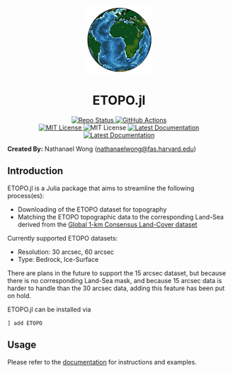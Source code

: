 <p align="center">
<img alt="ETOPO.jl Logo" src=https://raw.githubusercontent.com/GeoRegionsEcosystem/ETOPO.jl/main/src/logosmall.png />
</p>

# **<div align="center">ETOPO.jl</div>**

<p align="center">
  <a href="https://www.repostatus.org/#active">
    <img alt="Repo Status" src="https://www.repostatus.org/badges/latest/active.svg?style=flat-square" />
  </a>
  <a href="https://github.com/GeoRegionsEcosystem/ETOPO.jl/actions/workflows/CI.yml">
    <img alt="GitHub Actions" src="https://github.com/GeoRegionsEcosystem/ETOPO.jl/actions/workflows/CI.yml/badge.svg?branch=main&style=flat-square">
  </a>
  <br>
  <a href="https://mit-license.org">
    <img alt="MIT License" src="https://img.shields.io/badge/License-MIT-blue.svg?style=flat-square">
  </a>
	<img alt="MIT License" src="https://img.shields.io/github/v/release/GeoRegionsEcosystem/ETOPO.jl.svg?style=flat-square">
  <a href="https://GeoRegionsEcosystem.github.io/ETOPO.jl/stable/">
    <img alt="Latest Documentation" src="https://img.shields.io/badge/docs-stable-blue.svg?style=flat-square">
  </a>
  <a href="https://GeoRegionsEcosystem.github.io/ETOPO.jl/dev/">
    <img alt="Latest Documentation" src="https://img.shields.io/badge/docs-latest-blue.svg?style=flat-square">
  </a>
</p>

**Created By:** Nathanael Wong (nathanaelwong@fas.harvard.edu)

## **Introduction**

ETOPO.jl is a Julia package that aims to streamline the following process(es):
* Downloading of the ETOPO dataset for topography
* Matching the ETOPO topographic data to the corresponding Land-Sea derived from the [Global 1-km Consensus Land-Cover dataset](https://www.earthenv.org/landcover)

Currently supported ETOPO datasets:
* Resolution: 30 arcsec, 60 arcsec
* Type: Bedrock, Ice-Surface

There are plans in the future to support the 15 arcsec dataset, but because there is no corresponding Land-Sea mask, and because 15 arcsec data is harder to handle than the 30 arcsec data, adding this feature has been put on hold.

ETOPO.jl can be installed via
```
] add ETOPO
```

## **Usage**

Please refer to the [documentation](https://georegionsecosystem.github.io/ETOPO.jl/dev/) for instructions and examples.